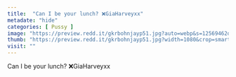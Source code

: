 ```yaml
---
title:  "Can I be your lunch? ❌GiaHarveyxx"
metadate: "hide"
categories: [ Pussy ]
image: "https://preview.redd.it/gkrbohnjayp51.jpg?auto=webp&s=12569462dc9c349657573232aa5b420f3c3b790d"
thumb: "https://preview.redd.it/gkrbohnjayp51.jpg?width=1080&crop=smart&auto=webp&s=4d939754dcf669eba3c737d0957c7d9bab2db76d"
visit: ""
---
```

Can I be your lunch? ❌GiaHarveyxx
